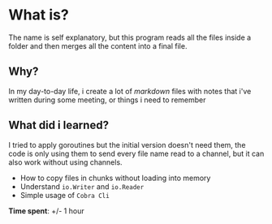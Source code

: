 # What is?

The name is self explanatory, but this program reads all the files inside a folder and then merges all the content into a final file.

## Why?

In my day-to-day life, i create a lot of _markdown_ files with notes that i've written during some meeting, or things i need to remember

## What did i learned?

I tried to apply goroutines but the initial version doesn't need them, the code is only using them to send every file name read to a channel, but it can also work without using channels.

- How to copy files in chunks without loading into memory
- Understand `io.Writer` and `io.Reader`
- Simple usage of `Cobra Cli`

**Time spent**: +/- 1 hour
